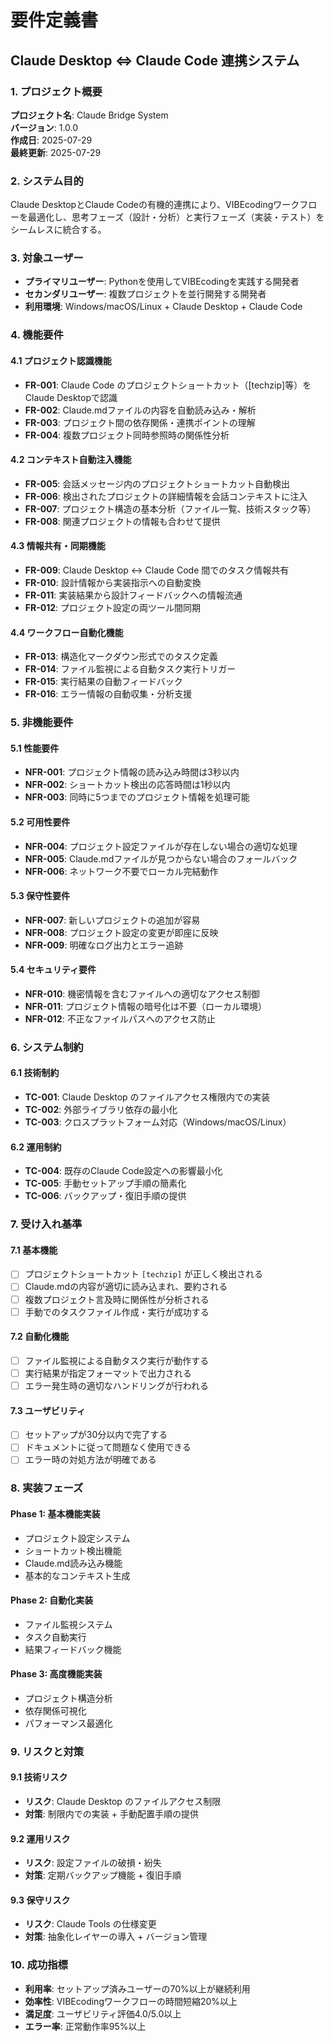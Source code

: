 # 要件定義書
## Claude Desktop ⇔ Claude Code 連携システム

### 1. プロジェクト概要

**プロジェクト名**: Claude Bridge System  
**バージョン**: 1.0.0  
**作成日**: 2025-07-29  
**最終更新**: 2025-07-29  

### 2. システム目的

Claude DesktopとClaude Codeの有機的連携により、VIBEcodingワークフローを最適化し、思考フェーズ（設計・分析）と実行フェーズ（実装・テスト）をシームレスに統合する。

### 3. 対象ユーザー

- **プライマリユーザー**: Pythonを使用してVIBEcodingを実践する開発者
- **セカンダリユーザー**: 複数プロジェクトを並行開発する開発者
- **利用環境**: Windows/macOS/Linux + Claude Desktop + Claude Code

### 4. 機能要件

#### 4.1 プロジェクト認識機能
- **FR-001**: Claude Code のプロジェクトショートカット（[techzip]等）をClaude Desktopで認識
- **FR-002**: Claude.mdファイルの内容を自動読み込み・解析
- **FR-003**: プロジェクト間の依存関係・連携ポイントの理解
- **FR-004**: 複数プロジェクト同時参照時の関係性分析

#### 4.2 コンテキスト自動注入機能
- **FR-005**: 会話メッセージ内のプロジェクトショートカット自動検出
- **FR-006**: 検出されたプロジェクトの詳細情報を会話コンテキストに注入
- **FR-007**: プロジェクト構造の基本分析（ファイル一覧、技術スタック等）
- **FR-008**: 関連プロジェクトの情報も合わせて提供

#### 4.3 情報共有・同期機能
- **FR-009**: Claude Desktop ↔ Claude Code 間でのタスク情報共有
- **FR-010**: 設計情報から実装指示への自動変換
- **FR-011**: 実装結果から設計フィードバックへの情報流通
- **FR-012**: プロジェクト設定の両ツール間同期

#### 4.4 ワークフロー自動化機能
- **FR-013**: 構造化マークダウン形式でのタスク定義
- **FR-014**: ファイル監視による自動タスク実行トリガー
- **FR-015**: 実行結果の自動フィードバック
- **FR-016**: エラー情報の自動収集・分析支援

### 5. 非機能要件

#### 5.1 性能要件
- **NFR-001**: プロジェクト情報の読み込み時間は3秒以内
- **NFR-002**: ショートカット検出の応答時間は1秒以内
- **NFR-003**: 同時に5つまでのプロジェクト情報を処理可能

#### 5.2 可用性要件
- **NFR-004**: プロジェクト設定ファイルが存在しない場合の適切な処理
- **NFR-005**: Claude.mdファイルが見つからない場合のフォールバック
- **NFR-006**: ネットワーク不要でローカル完結動作

#### 5.3 保守性要件
- **NFR-007**: 新しいプロジェクトの追加が容易
- **NFR-008**: プロジェクト設定の変更が即座に反映
- **NFR-009**: 明確なログ出力とエラー追跡

#### 5.4 セキュリティ要件
- **NFR-010**: 機密情報を含むファイルへの適切なアクセス制御
- **NFR-011**: プロジェクト情報の暗号化は不要（ローカル環境）
- **NFR-012**: 不正なファイルパスへのアクセス防止

### 6. システム制約

#### 6.1 技術制約
- **TC-001**: Claude Desktop のファイルアクセス権限内での実装
- **TC-002**: 外部ライブラリ依存の最小化
- **TC-003**: クロスプラットフォーム対応（Windows/macOS/Linux）

#### 6.2 運用制約
- **TC-004**: 既存のClaude Code設定への影響最小化
- **TC-005**: 手動セットアップ手順の簡素化
- **TC-006**: バックアップ・復旧手順の提供

### 7. 受け入れ基準

#### 7.1 基本機能
- [ ] プロジェクトショートカット `[techzip]` が正しく検出される
- [ ] Claude.mdの内容が適切に読み込まれ、要約される
- [ ] 複数プロジェクト言及時に関係性が分析される
- [ ] 手動でのタスクファイル作成・実行が成功する

#### 7.2 自動化機能
- [ ] ファイル監視による自動タスク実行が動作する
- [ ] 実行結果が指定フォーマットで出力される
- [ ] エラー発生時の適切なハンドリングが行われる

#### 7.3 ユーザビリティ
- [ ] セットアップが30分以内で完了する
- [ ] ドキュメントに従って問題なく使用できる
- [ ] エラー時の対処方法が明確である

### 8. 実装フェーズ

#### Phase 1: 基本機能実装
- プロジェクト設定システム
- ショートカット検出機能
- Claude.md読み込み機能
- 基本的なコンテキスト生成

#### Phase 2: 自動化実装
- ファイル監視システム
- タスク自動実行
- 結果フィードバック機能

#### Phase 3: 高度機能実装
- プロジェクト構造分析
- 依存関係可視化
- パフォーマンス最適化

### 9. リスクと対策

#### 9.1 技術リスク
- **リスク**: Claude Desktop のファイルアクセス制限
- **対策**: 制限内での実装 + 手動配置手順の提供

#### 9.2 運用リスク
- **リスク**: 設定ファイルの破損・紛失
- **対策**: 定期バックアップ機能 + 復旧手順

#### 9.3 保守リスク
- **リスク**: Claude Tools の仕様変更
- **対策**: 抽象化レイヤーの導入 + バージョン管理

### 10. 成功指標

- **利用率**: セットアップ済みユーザーの70%以上が継続利用
- **効率性**: VIBEcodingワークフローの時間短縮20%以上
- **満足度**: ユーザビリティ評価4.0/5.0以上
- **エラー率**: 正常動作率95%以上
